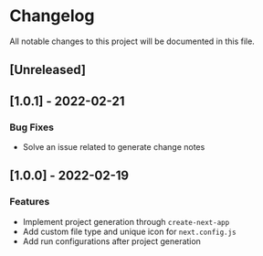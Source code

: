 # Changelog
All notable changes to this project will be documented in this file.

## [Unreleased]
## [1.0.1] - 2022-02-21

### Bug Fixes

- Solve an issue related to generate change notes

## [1.0.0] - 2022-02-19

### Features

- Implement project generation through `create-next-app`
- Add custom file type and unique icon for `next.config.js`
- Add run configurations after project generation

<!-- generated by git-cliff -->
